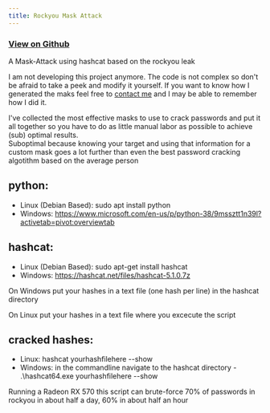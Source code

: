 ```yaml
---
title: Rockyou Mask Attack
---
```


### [View on Github](https://github.com/Surferlul/RockyouMask)

A Mask-Attack using hashcat based on the rockyou leak

I am not developing this project anymore. The code is not complex so don't be afraid to take a peek and modify it yourself. If you want to know how I generated the maks feel free to [contact me](https://surferlul.github.io) and I may be able to remember how I did it.

I've collected the most effective masks to use to crack passwords and put it all together so you have to do as little manual labor as possible to achieve (sub) optimal results.</br>
Suboptimal because knowing your target and using that information for a custom mask goes a lot further than even the best password cracking algotithm based on the average person


## python:
  - Linux (Debian Based): sudo apt install python
  - Windows: https://www.microsoft.com/en-us/p/python-38/9mssztt1n39l?activetab=pivot:overviewtab


## hashcat:
  - Linux (Debian Based): sudo apt-get install hashcat
  - Windows: https://hashcat.net/files/hashcat-5.1.0.7z



On Windows put your hashes in a text file (one hash per line) in the hashcat directory

On Linux put your hashes in a text file where you excecute the script



## cracked hashes:
  - Linux: hashcat yourhashfilehere --show
  - Windows: in the commandline navigate to the hashcat directory - .\hashcat64.exe yourhashfilehere --show



Running a Radeon RX 570 this script can brute-force 70% of passwords in rockyou in about half a day, 60% in about half an hour

